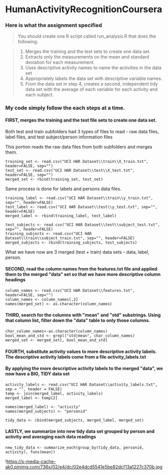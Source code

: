 # HumanActivityRecognitionCoursera

### Here is what the assignment specified

> You should create one R script called run_analysis.R that does the following.

> 1. Merges the training and the test sets to create one data set.
> 2. Extracts only the measurements on the mean and standard deviation for each measurement.
> 3. Uses descriptive activity names to name the activities in the data set
> 4. Appropriately labels the data set with descriptive variable names.
>5. From the data set in step 4, creates a second, independent tidy data set with the average of each variable for each activity and each subject.



### My code simply follow the each steps at a time.

#### FIRST, merges the training and the test file sets to create one data set.
Both test and train subfolders had 3 types of files to read - raw data files, label files, and test subject/person information files

This portion reads the raw data files from both subfolders and merges them.
```
training_set <- read.csv("UCI HAR Dataset\\train\\X_train.txt", header=FALSE, sep="")
test_set <- read.csv("UCI HAR Dataset\\test\\X_test.txt", header=FALSE, sep="")
merged_set <- rbind(training_set, test_set)
```

Same process is done for labels and persons data files.
```
training_label <- read.csv("UCI HAR Dataset\\train\\y_train.txt", sep="", header=FALSE)
test_label <- read.csv("UCI HAR Dataset\\test\\y_test.txt", sep="", header=FALSE)
merged_label <- rbind(training_label, test_label)
    
test_subjects <- read.csv("UCI HAR Dataset\\test\\subject_test.txt", sep="", header=FALSE)
training_subjects <- read.csv("UCI HAR Dataset\\train\\subject_train.txt", sep="", header=FALSE)
merged_subjects <- rbind(training_subjects, test_subjects)
```

What we have now are 3 merged (test + train) data sets - data, label, person.



#### SECOND, read the column names from the features.txt file and applied them to the merged "data" set so that we have more descriptive column headings
```
column_names <- read.csv("UCI HAR Dataset\\features.txt", header=FALSE, sep="")
column_names <- column_names[,2]
names(merged_set) <- as.character(column_names)
```

#### THIRD, search for the columns with "mean" and "std" substrings.  Using that column list, filter down the "data" table to only those columns.
```
char_column_names<-as.character(column_names)
bool_mean_and_std <- grepl("std|mean", char_column_names)
merged_set <- merged_set[, bool_mean_and_std]
```

#### FOURTH, substitute activity values to more descriptive activity labels.  The descriptive activity labels come from a file activity_labels.txt
#### By applying the more descriptive activity labels to the merged "data", we now have a BIG, TIDY data set
```
activity_labels <- read.csv("UCI HAR Dataset\\activity_labels.txt", sep = "", header = FALSE)
temp <- join(merged_label, activity_labels)
merged_label <- temp[2]    

names(merged_label) <- "activity"
names(merged_subjects) <- "personid"

tidy_data <- cbind(merged_subjects, merged_label, merged_set)    
```

#### LASTLY, we summarize into new tidy data set grouped by person and activity and averaging each data readings
```
new_tidy_data <- summarize_each(group_by(tidy_data, personid, activity), funs(mean))
```

!https://s-media-cache-ak0.pinimg.com/736x/02/e4/dc/02e4dcd5541e5be82dcf13a1227c370b.jpg
